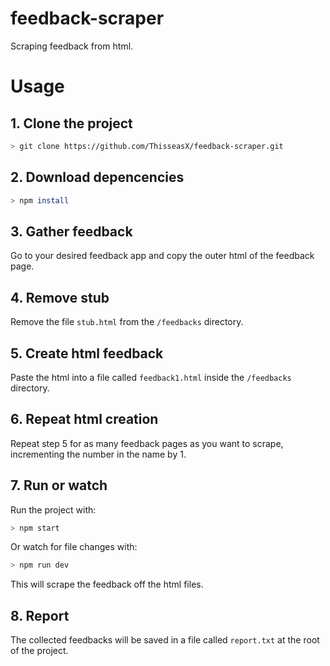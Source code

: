 # feedback-scraper

Scraping feedback from html.

# Usage

## 1. Clone the project

```sh
> git clone https://github.com/ThisseasX/feedback-scraper.git
```

## 2. Download depencencies

```sh
> npm install
```

## 3. Gather feedback

Go to your desired feedback app and copy the outer html of the feedback page.

## 4. Remove stub

Remove the file `stub.html` from the `/feedbacks` directory.

## 5. Create html feedback

Paste the html into a file called `feedback1.html` inside the `/feedbacks` directory.

## 6. Repeat html creation

Repeat step 5 for as many feedback pages as you want to scrape, incrementing the number in the name by 1.

## 7. Run or watch

Run the project with:

```sh
> npm start
```

Or watch for file changes with:

```sh
> npm run dev
```

This will scrape the feedback off the html files.

## 8. Report

The collected feedbacks will be saved in a file called `report.txt` at the root of the project.
